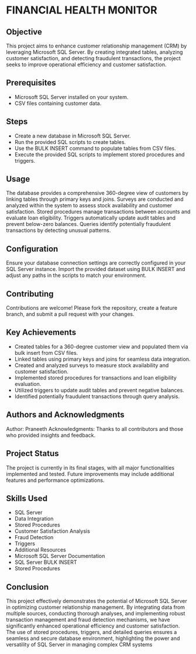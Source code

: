 # FINANCIAL HEALTH MONITOR 
## Objective
This project aims to enhance customer relationship management (CRM) by leveraging Microsoft SQL Server. By creating integrated tables, analyzing customer satisfaction, and detecting fraudulent transactions, the project seeks to improve operational efficiency and customer satisfaction.

## Prerequisites
* Microsoft SQL Server installed on your system.
* CSV files containing customer data.
## Steps
* Create a new database in Microsoft SQL Server.
* Run the provided SQL scripts to create tables.
* Use the BULK INSERT command to populate tables from CSV files.
* Execute the provided SQL scripts to implement stored procedures and triggers.
## Usage
The database provides a comprehensive 360-degree view of customers by linking tables through primary keys and joins. Surveys are conducted and analyzed within the system to assess stock availability and customer satisfaction. Stored procedures manage transactions between accounts and evaluate loan eligibility. Triggers automatically update audit tables and prevent below-zero balances. Queries identify potentially fraudulent transactions by detecting unusual patterns.

## Configuration
Ensure your database connection settings are correctly configured in your SQL Server instance. Import the provided dataset using BULK INSERT and adjust any paths in the scripts to match your environment.

## Contributing
Contributions are welcome! Please fork the repository, create a feature branch, and submit a pull request with your changes.

## Key Achievements
* Created tables for a 360-degree customer view and populated them via bulk insert from CSV files.
* Linked tables using primary keys and joins for seamless data integration.
* Created and analyzed surveys to measure stock availability and customer satisfaction.
* Implemented stored procedures for transactions and loan eligibility evaluation.
* Utilized triggers to update audit tables and prevent negative balances.
* Identified potentially fraudulent transactions through query analysis.

## Authors and Acknowledgments
Author: Praneeth
Acknowledgments: Thanks to all contributors and those who provided insights and feedback.

## Project Status
The project is currently in its final stages, with all major functionalities implemented and tested. Future improvements may include additional features and performance optimizations.

## Skills Used
* SQL Server
* Data Integration
* Stored Procedures
* Customer Satisfaction Analysis
* Fraud Detection
* Triggers
* Additional Resources
* Microsoft SQL Server Documentation
* SQL Server BULK INSERT
* Stored Procedures

## Conclusion
This project effectively demonstrates the potential of Microsoft SQL Server in optimizing customer relationship management. By integrating data from multiple sources, conducting thorough analyses, and implementing robust transaction management and fraud detection mechanisms, we have significantly enhanced operational efficiency and customer satisfaction. The use of stored procedures, triggers, and detailed queries ensures a seamless and secure database environment, highlighting the power and versatility of SQL Server in managing complex CRM systems
